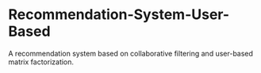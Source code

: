 # Recommendation-System-User-Based
A recommendation system based on collaborative filtering and user-based matrix factorization.
